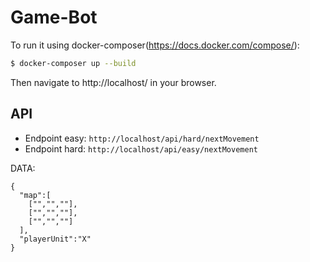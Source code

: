 # Game-Bot


To run it using docker-composer(https://docs.docker.com/compose/):
```sh
$ docker-composer up --build
```

Then navigate to http://localhost/ in your browser.


## API
- Endpoint easy: `http://localhost/api/hard/nextMovement`
- Endpoint hard: `http://localhost/api/easy/nextMovement`

DATA:
```
{
  "map":[
    ["","",""],
    ["","",""],
    ["","",""]
  ],
  "playerUnit":"X"
}
```
